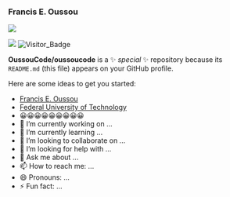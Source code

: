 ### Francis E. Oussou
[![](https://img.shields.io/github/followers/giswr?style=social)](https://github.com/giswr/)

[![](https://img.shields.io/twitter/follow/FrancisOussou?style=social)](https://twitter.com/intent/follow?screen_name=FrancisOussou) ![Visitor_Badge](https://visitor-badge.laobi.icu/badge?page_id=giswr.profile)


**OussouCode/oussoucode** is a ✨ _special_ ✨ repository because its `README.md` (this file) appears on your GitHub profile.

Here are some ideas to get you started:
- [Francis E. Oussou](oussoucode.github.io/)
- [Federal University of Technology](https://futa.edu.ng/)
- 😀😀😀😀😀😀😀😀😀
- 🔭 I’m currently working on ...
- 🌱 I’m currently learning ...
- 👯 I’m looking to collaborate on ...
- 🤔 I’m looking for help with ...
- 💬 Ask me about ...
- 📫 How to reach me: ...
- 😄 Pronouns: ...
- ⚡ Fun fact: ...

